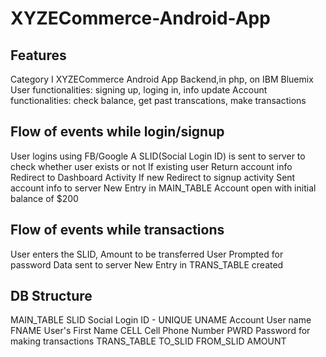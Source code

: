 # XYZECommerce-Android-App

## Features
Category I XYZECommerce Android App
Backend,in php, on IBM Bluemix
User functionalities: signing up, loging in, info update
Account functionalities: check balance, get past transcations, make transactions

## Flow of events while login/signup
User logins using FB/Google
A SLID(Social Login ID) is sent to server to check whether user exists or not
If existing user Return account info Redirect to Dashboard Activity
If new Redirect to signup activity Sent account info to server New Entry in MAIN_TABLE Account open with initial balance of $200

## Flow of events while transactions
User enters the SLID, Amount to be transferred
User Prompted for password
Data sent to server
New Entry in TRANS_TABLE created

## DB Structure
MAIN_TABLE SLID	Social Login ID	- UNIQUE UNAME	Account User name FNAME	User's First Name CELL	Cell Phone Number PWRD	Password for making transactions
TRANS_TABLE TO_SLID FROM_SLID AMOUNT
